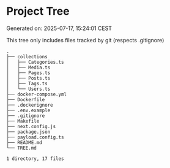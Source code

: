 # Project Tree
Generated on: 2025-07-17, 15:24:01 CEST

This tree only includes files tracked by git (respects .gitignore)

```
.
├── collections
│   ├── Categories.ts
│   ├── Media.ts
│   ├── Pages.ts
│   ├── Posts.ts
│   ├── Tags.ts
│   └── Users.ts
├── docker-compose.yml
├── Dockerfile
├── .dockerignore
├── .env.example
├── .gitignore
├── Makefile
├── next.config.js
├── package.json
├── payload.config.ts
├── README.md
└── TREE.md

1 directory, 17 files
```
